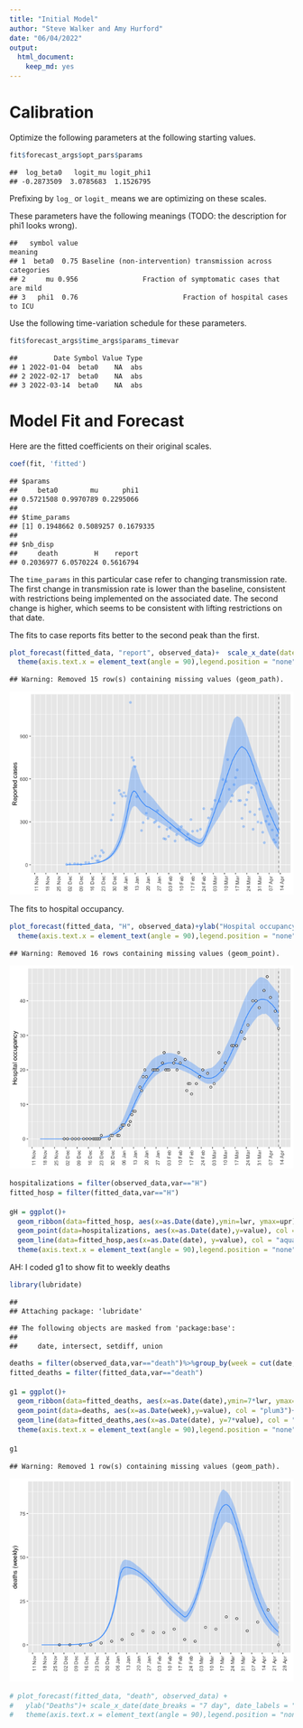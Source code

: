 ```yaml
---
title: "Initial Model"
author: "Steve Walker and Amy Hurford"
date: "06/04/2022"
output: 
  html_document: 
    keep_md: yes
---
```






# Calibration

Optimize the following parameters at the following starting values.

```r
fit$forecast_args$opt_pars$params
```

```
##  log_beta0   logit_mu logit_phi1 
## -0.2873509  3.0785683  1.1526795
```
Prefixing by `log_` or `logit_` means we are optimizing on these scales.

These parameters have the following meanings (TODO: the description for phi1 looks wrong).

```
##   symbol value                                                    meaning
## 1  beta0  0.75 Baseline (non-intervention) transmission across categories
## 2     mu 0.956                Fraction of symptomatic cases that are mild
## 3   phi1  0.76                          Fraction of hospital cases to ICU
```

Use the following time-variation schedule for these parameters.

```r
fit$forecast_args$time_args$params_timevar
```

```
##         Date Symbol Value Type
## 1 2022-01-04  beta0    NA  abs
## 2 2022-02-17  beta0    NA  abs
## 3 2022-03-14  beta0    NA  abs
```



# Model Fit and Forecast

Here are the fitted coefficients on their original scales.

```r
coef(fit, 'fitted')
```

```
## $params
##     beta0        mu      phi1 
## 0.5721508 0.9970789 0.2295066 
## 
## $time_params
## [1] 0.1948662 0.5089257 0.1679335
## 
## $nb_disp
##     death         H    report 
## 0.2036977 6.0570224 0.5616794
```
The `time_params` in this particular case refer to changing transmission rate. The first change in transmission rate is lower than the baseline, consistent with restrictions being implemented on the associated date. The second change is higher, which seems to be consistent with lifting restrictions on that date.

The fits to case reports fits better to the second peak than the first.

```r
plot_forecast(fitted_data, "report", observed_data)+  scale_x_date(date_breaks = "7 day", date_labels = "%d %b")+
  theme(axis.text.x = element_text(angle = 90),legend.position = "none")+ylab("Reported cases")
```

```
## Warning: Removed 15 row(s) containing missing values (geom_path).
```

![](initial_model_files/figure-html/unnamed-chunk-5-1.png)<!-- -->

The fits to hospital occupancy.

```r
plot_forecast(fitted_data, "H", observed_data)+ylab("Hospital occupancy")+  scale_x_date(date_breaks = "7 day", date_labels = "%d %b")+
  theme(axis.text.x = element_text(angle = 90),legend.position = "none")
```

```
## Warning: Removed 16 rows containing missing values (geom_point).
```

![](initial_model_files/figure-html/unnamed-chunk-6-1.png)<!-- -->

```r
hospitalizations = filter(observed_data,var=="H")
fitted_hosp = filter(fitted_data,var=="H")

gH = ggplot()+
  geom_ribbon(data=fitted_hosp, aes(x=as.Date(date),ymin=lwr, ymax=upr), alpha = 0.5, fill = "aquamarine")+
  geom_point(data=hospitalizations, aes(x=as.Date(date),y=value), col = "aquamarine")+
  geom_line(data=fitted_hosp,aes(x=as.Date(date), y=value), col = "aquamarine")+ylab("Hospital occupancy")+ scale_x_date(date_breaks = "7 day", date_labels = "%d %b")+
  theme(axis.text.x = element_text(angle = 90),legend.position = "none")+xlab("")+geom_vline(xintercept = max(observed_data$date), col="aquamarine", lty=2)
```

AH: I coded g1 to show fit to weekly deaths

```r
library(lubridate)
```

```
## 
## Attaching package: 'lubridate'
```

```
## The following objects are masked from 'package:base':
## 
##     date, intersect, setdiff, union
```

```r
deaths = filter(observed_data,var=="death")%>%group_by(week = cut(date, "week")) %>% summarise(value = sum(value))
fitted_deaths = filter(fitted_data,var=="death")

g1 = ggplot()+
  geom_ribbon(data=fitted_deaths, aes(x=as.Date(date),ymin=7*lwr, ymax=7*upr), alpha = 0.5, fill = "plum3")+
  geom_point(data=deaths, aes(x=as.Date(week),y=value), col = "plum3")+
  geom_line(data=fitted_deaths,aes(x=as.Date(date), y=7*value), col = "plum3")+ylab("deaths (weekly)")+ scale_x_date(date_breaks = "7 day", date_labels = "%d %b")+
  theme(axis.text.x = element_text(angle = 90),legend.position = "none")+xlab("")+geom_vline(xintercept = max(observed_data$date), col="grey", lty=2)

g1
```

```
## Warning: Removed 1 row(s) containing missing values (geom_path).
```

![](initial_model_files/figure-html/unnamed-chunk-7-1.png)<!-- -->

```r
# plot_forecast(fitted_data, "death", observed_data) +
#   ylab("Deaths")+ scale_x_date(date_breaks = "7 day", date_labels = "%d %b")+
#   theme(axis.text.x = element_text(angle = 90),legend.position = "none")
```
